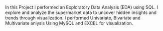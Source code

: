 In this Project I performed an Exploratory Data Analysis (EDA) using SQL. I explore and analyze the supermarket data to uncover hidden insights and trends through visualization. I performed Univariate, Bivariate and Multivariate anlysis Using MySQL and EXCEL for visualization.
